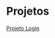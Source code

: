 # Projetos

<p><a href="https://caiosenaf15.github.io/Projetos/Login/index.html" target="_blank" >Projeto Login</a></p>
